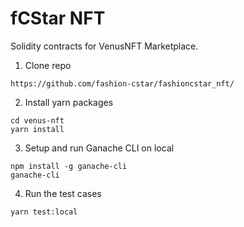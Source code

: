 # fCStar NFT
Solidity contracts for VenusNFT Marketplace.

1. Clone repo

```shell
https://github.com/fashion-cstar/fashioncstar_nft/
```

2. Install yarn packages

```shell
cd venus-nft
yarn install
```

3. Setup and run Ganache CLI on local
```shell
npm install -g ganache-cli
ganache-cli
```

4. Run the test cases
```shell
yarn test:local
```
